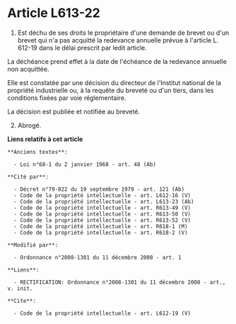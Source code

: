 # Article L613-22

1. Est déchu de ses droits le propriétaire d'une demande de brevet ou d'un brevet qui n'a pas acquitté la redevance annuelle
prévue à l'article L. 612-19 dans le délai prescrit par ledit article. 

La déchéance prend effet à la date de l'échéance de la redevance annuelle non acquittée. 

Elle est constatée par une décision du directeur de l'Institut national de la propriété industrielle ou, à la requête du
breveté ou d'un tiers, dans les conditions fixées par voie réglementaire. 

La décision est publiée et notifiée au breveté. 

2. Abrogé.

**Liens relatifs à cet article**

	**Anciens textes**:

	  - Loi n°68-1 du 2 janvier 1968 - art. 48 (Ab)

	**Cité par**:

	  - Décret n°79-822 du 19 septembre 1979 - art. 121 (Ab)
	  - Code de la propriété intellectuelle - art. L612-16 (V)
	  - Code de la propriété intellectuelle - art. L613-23 (Ab)
	  - Code de la propriété intellectuelle - art. R613-49 (V)
	  - Code de la propriété intellectuelle - art. R613-50 (V)
	  - Code de la propriété intellectuelle - art. R613-52 (V)
	  - Code de la propriété intellectuelle - art. R618-1 (M)
	  - Code de la propriété intellectuelle - art. R618-2 (V)

	**Modifié par**:

	  - Ordonnance n°2008-1301 du 11 décembre 2008 - art. 1

	**Liens**:

	  - RECTIFICATION: Ordonnance n°2008-1301 du 11 décembre 2008 - art., v. init.

	**Cite**:

	  - Code de la propriété intellectuelle - art. L612-19 (V)
